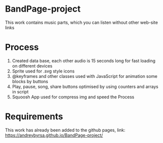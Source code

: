 # BandPage-project
This work contains music parts, which you can listen without other web-site links 

# Process
1. Created data base, each other audio is 15 seconds long for fast loading on different devices
2. Sprite used for .svg style icons
3. @keyframes and other classes used with JavaScript for animation some blocks by buttons
4. Play, pause, song, share buttons optimised by using counters and arrays in script 
5. Squoosh App used for compress img and speed the Process

# Requirements
This work has already been added to the github pages, link: https://andreybyrsa.github.io/BandPage-project/